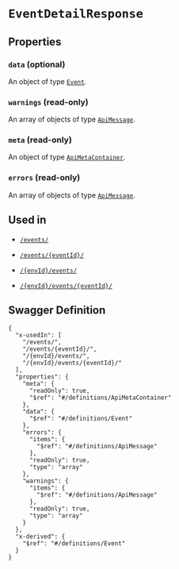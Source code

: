 # `EventDetailResponse` #







## Properties ##

### `data` (optional) ###




An object of type [`Event`](./../definitions/Event.mkd).



### `warnings` (read-only) ###




An array of 
objects of type [`ApiMessage`](./../definitions/ApiMessage.mkd).


### `meta` (read-only) ###




An object of type [`ApiMetaContainer`](./../definitions/ApiMetaContainer.mkd).



### `errors` (read-only) ###




An array of 
objects of type [`ApiMessage`](./../definitions/ApiMessage.mkd).




## Used in ##

  + [`/events/`](./../rest/api/account/v1beta0/events/)
  + [`/events/{eventId}/`](./../rest/api/account/v1beta0/events/{eventId}/)

  + [`/{envId}/events/`](./../rest/api/user/v1beta0/{envId}/events/)
  + [`/{envId}/events/{eventId}/`](./../rest/api/user/v1beta0/{envId}/events/{eventId}/)

## Swagger Definition ##

    {
      "x-usedIn": [
        "/events/",
        "/events/{eventId}/",
        "/{envId}/events/", 
        "/{envId}/events/{eventId}/"
      ], 
      "properties": {
        "meta": {
          "readOnly": true, 
          "$ref": "#/definitions/ApiMetaContainer"
        }, 
        "data": {
          "$ref": "#/definitions/Event"
        }, 
        "errors": {
          "items": {
            "$ref": "#/definitions/ApiMessage"
          }, 
          "readOnly": true, 
          "type": "array"
        }, 
        "warnings": {
          "items": {
            "$ref": "#/definitions/ApiMessage"
          }, 
          "readOnly": true, 
          "type": "array"
        }
      }, 
      "x-derived": {
        "$ref": "#/definitions/Event"
      }
    }
